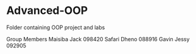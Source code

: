 # Advanced-OOP
Folder containing OOP project and labs

Group Members
Maisiba Jack 098420
Safari Dheno 088916
Gavin Jessy 092905
